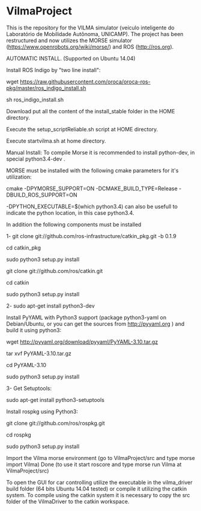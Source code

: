 # VilmaProject
This is the repository for the VILMA simulator (veículo inteligente do Laboratório de Mobilidade Autônoma, UNICAMP).
The project has been restructured and now utilizes the MORSE simulator (https://www.openrobots.org/wiki/morse/)
and ROS (http://ros.org).

AUTOMATIC INSTALL. (Supported on Ubuntu 14.04)

Install ROS Indigo by "two line install":

wget https://raw.githubusercontent.com/oroca/oroca-ros-pkg/master/ros_indigo_install.sh

sh ros_indigo_install.sh

Download put all the content of the install_stable folder in the HOME directory.

Execute the setup_scriptReliable.sh script at HOME directory.

Execute startvilma.sh at home directory.



Manual Install:
To compile Morse it is recommended to install python-dev, in special python3.4-dev .

MORSE must be installed with the following cmake parameters for it's utilization:

cmake -DPYMORSE_SUPPORT=ON -DCMAKE_BUILD_TYPE=Release -DBUILD_ROS_SUPPORT=ON 

-DPYTHON_EXECUTABLE=$(which python3.4) can also be usefull to indicate the python location, in this case python3.4.

In addition the following components must be installed

1-
git clone git://github.com/ros-infrastructure/catkin_pkg.git -b 0.1.9

cd catkin_pkg

sudo python3 setup.py install

git clone git://github.com/ros/catkin.git

cd catkin

sudo python3 setup.py install


2-
sudo apt-get install python3-dev

Install PyYAML with Python3 support (package python3-yaml on Debian/Ubuntu, or you can get the sources from http://pyyaml.org ) and build it using python3:

wget http://pyyaml.org/download/pyyaml/PyYAML-3.10.tar.gz

tar xvf PyYAML-3.10.tar.gz

cd PyYAML-3.10

sudo python3 setup.py install

3-
Get Setuptools:

sudo apt-get install python3-setuptools

Install rospkg using Python3:

git clone git://github.com/ros/rospkg.git

cd rospkg

sudo python3 setup.py install

Import the Vilma morse environment (go to VilmaProject/src and type morse import Vilma) 
Done (to use it start roscore and type morse run Vilma at VilmaProject/src)

To open the GUI for car controlling utilize the executable in the vilma_driver build folder (64 bits Ubuntu 14.04 tested) or compile it utilizing the catkin system. To compile using the catkin system it is necessary to copy the src folder of the VilmaDriver to the catkin workspace.
